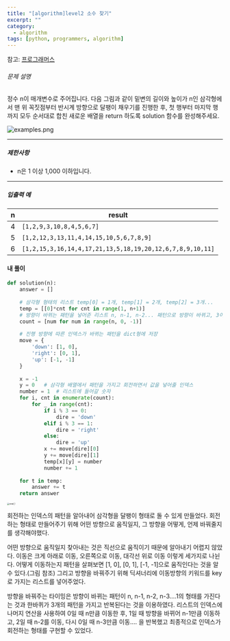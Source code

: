 ```yaml
---
title: "[algorithm]level2 소수 찾기"
excerpt: ""
category:
  - algorithm
tags: [python, programmers, algorithm]
---
```


참고: [프로그래머스](https://programmers.co.kr/learn/courses/30/lessons/68645)

###### 문제 설명

정수 n이 매개변수로 주어집니다. 다음 그림과 같이 밑변의 길이와 높이가 n인 삼각형에서 맨 위 꼭짓점부터 반시계 방향으로 달팽이 채우기를 진행한 후, 첫 행부터 마지막 행까지 모두 순서대로 합친 새로운 배열을 return 하도록 solution 함수를 완성해주세요.

![examples.png](https://grepp-programmers.s3.ap-northeast-2.amazonaws.com/files/production/e1e53b93-dcdf-446f-b47f-e8ec1292a5e0/examples.png)

------

##### 제한사항

- n은 1 이상 1,000 이하입니다.

------

##### 입출력 예

| n    | result                                                    |
| ---- | --------------------------------------------------------- |
| 4    | `[1,2,9,3,10,8,4,5,6,7]`                                  |
| 5    | `[1,2,12,3,13,11,4,14,15,10,5,6,7,8,9]`                   |
| 6    | `[1,2,15,3,16,14,4,17,21,13,5,18,19,20,12,6,7,8,9,10,11]` |



#### 내 풀이

```python
def solution(n):
    answer = []
	
    # 삼각형 형태의 리스트 temp[0] = 1개, temp[1] = 2개, temp[2] = 3개...
    temp = [[0]*cnt for cnt in range(1, n+1)]
	# 방향이 바뀌는 패턴을 넣어준 리스트 n, n-1, n-2... 패턴으로 방향이 바뀌고, 3이 한바퀴
    count = [num for num in range(n, 0, -1)]
    
    # 진행 방향에 따른 인덱스가 바뀌는 패턴을 dict형에 저장
    move = {
        'down': [1, 0],
        'right': [0, 1],
        'up': [-1, -1]
    }
    
    x = -1
    y = 0	# 삼각형 배열에서 패턴을 가지고 회전하면서 값을 넣어줄 인덱스
    number = 1	# 리스트에 들어갈 숫자
    for i, cnt in enumerate(count):
        for _ in range(cnt):
            if i % 3 == 0:
                dire = 'down'
            elif i % 3 == 1:
                dire = 'right'
            else:
                dire = 'up'
            x += move[dire][0]
            y += move[dire][1]
            temp[x][y] = number
            number += 1
    
    for t in temp:
        answer += t
    return answer
```

<img src="https://user-images.githubusercontent.com/53068706/107882599-8f1a2980-6f2d-11eb-9da6-8c5133224cf8.jpg" alt="snail_1" style="zoom:33%;" />

회전하는 인덱스의 패턴을 알아내어 삼각형을 달팽이 형태로 돌 수 있게 만들었다. 회전하는 형태로 만들어주기 위해 어떤 방향으로 움직일지, 그 방향을 어떻게, 언제 바꿔줄지를 생각해야했다.

어떤 방향으로 움직일지 찾아내는 것은 직선으로 움직이기 때문에 알아내기 어렵지 않았다. 이동은 크게 아래로 이동, 오른쪽으로 이동, 대각선 위로 이동 이렇게 세가지로 나뉜다. 어떻게 이동하는지 패턴을 살펴보면  [1, 0], [0, 1], [-1, -1]으로 움직인다는 것을 알 수 있다.(그림 참조) 그리고 방향을 바꿔주기 위해 딕셔너리에 이동방향의 키워드를 key로 가지는 리스트를 넣어주었다.

방향을 바꿔주는 타이밍은 방향이 바뀌는 패턴이 n, n-1, n-2, n-3....1의 형태를 가진다는 것과 한바퀴가 3개의 패턴을 가지고 반복된다는 것을 이용하였다. 리스트의 인덱스에 나머지 연산을 사용하여 0일 때 n만큼 이동한 후, 1일 때 방향을 바뀌어 n-1만큼 이동하고, 2일 때 n-2를 이동, 다시 0일 때 n-3만큼 이동.... 을 반복했고  최종적으로 인덱스가 회전하는 형태를 구현할 수 있었다.